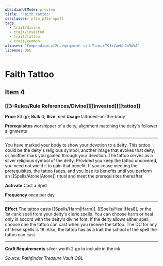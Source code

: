 ```yaml
---
obsidianUIMode: preview
title: "Faith Tattoo"
cssclasses: pf2e,pf2e-spell
tags:
  - trait/divine
  - trait/invested
  - trait/tattoo
  - trait/common
aliases: "Compendium.pf2e.equipment-srd.Item.rT93xVoebhCm9uVA"
license: OGL
---
```

# Faith Tattoo
## Item 4
### [[3-Rules/Rule References/Divine]][[invested]][[tattoo]]


**Price** 80 gp; 
**Bulk** 0; **Size** med
**Usage** tattooed-on-the-body

**Prerequisites** worshipper of a deity, alignment matching the deity's follower alignments

* * *

You have marked your body to show your devotion to a deity. This tattoo could be the deity's religious symbol, another image that evokes that deity, or another mark you gained through your devotion. The tattoo serves as a silver religious symbol of the deity. Provided you keep the tattoo uncovered, you need not wield it to gain that benefit. If you cease meeting the prerequisites, the tattoo fades, and you lose its benefits until you perform an [[Spells/Atone|Atone]] ritual and meet the prerequisites thereafter.

**Activate** Cast a Spell

**Frequency** once per day

* * *

**Effect** The tattoo casts [[Spells/Harm|Harm]], [[Spells/Heal|Heal]], or the 1st-rank spell from your deity's cleric spells. You can choose harm or heal only in accord with the deity's divine font. If the deity allows either spell, choose one the tattoo can cast when you receive the tattoo. The DC for any of these spells is 18. Also, the tattoo has as a trait the school of the spell the tattoo can cast.

* * *

**Craft Requirements** silver worth 2 gp to include in the ink

*Source: Pathfinder Treasure Vault*
*OGL*